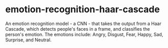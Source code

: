 # emotion-recognition-haar-cascade

An emotion recognition model - a CNN - that takes the output from a Haar Cascade, which detects people's faces in a frame, and classifies the person's emotion. The emotions include: Angry, Disgust, Fear, Happy, Sad, Surprise, and Neutral.
